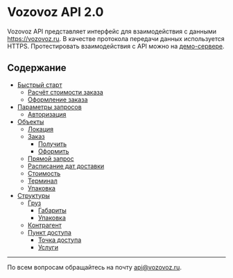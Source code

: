 Vozovoz API 2.0
===============

Vozovoz API представляет интерфейс для взаимодействия с данными https://vozovoz.ru. В качестве протокола передачи данных используется HTTPS.
Протестировать взаимодействия с API можно на [демо-сервере](https://vozovoz.xyz/dev/api/).

## Содержание

* [Быстрый старт](docs/quick.md)
    * [Расчёт стоимости заказа](docs/object/price.md)
    * [Оформление заказа](docs/object/order.md#set)
* [Параметры запросов](docs/params/index.md)
    * [Авторизация](docs/params/auth.md)
* [Объекты](docs/object/index.md)
    * [Локация](docs/object/location.md)
    * [Заказ](docs/object/order.md)
        * [Получить](docs/object/order.md#get)
        * [Оформить](docs/object/order.md#set)
    * [Прямой запрос](docs/object/directQuery.md)
    * [Расписание дат доставки](docs/object/schedule.md)
    * [Стоимость](docs/object/price.md)
    * [Терминал](docs/object/terminal.md)
    * [Упаковка](docs/object/wrapping.md)
* [Структуры](docs/structure/index.md)
    * [Груз](docs/structure/cargo.md)
        * [Габариты](docs/structure/cargo.md#dimension)
        * [Упаковка](docs/structure/cargo.md#wrapping)
    * [Контрагент](docs/structure/customer.md)
    * [Пункт доступа](docs/structure/gateway.md)
        * [Точка доступа](docs/structure/gateway.md#point)
        * [Услуги](docs/structure/service.md)

***

По всем вопросам обращайтесь на почту [api@vozovoz.ru](mailto:api@vozovoz.ru).